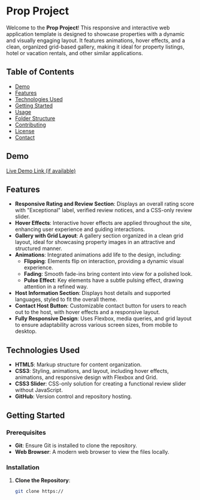 # Prop Project

Welcome to the **Prop Project**! This responsive and interactive web application template is designed to showcase properties with a dynamic and visually engaging layout. It features animations, hover effects, and a clean, organized grid-based gallery, making it ideal for property listings, hotel or vacation rentals, and other similar applications.

## Table of Contents

- [Demo](#demo)
- [Features](#features)
- [Technologies Used](#technologies-used)
- [Getting Started](#getting-started)
- [Usage](#usage)
- [Folder Structure](#folder-structure)
- [Contributing](#contributing)
- [License](#license)
- [Contact](#contact)

## Demo

[Live Demo Link (if available)](#)

## Features

- **Responsive Rating and Review Section**: Displays an overall rating score with "Exceptional" label, verified review notices, and a CSS-only review slider.
- **Hover Effects**: Interactive hover effects are applied throughout the site, enhancing user experience and guiding interactions.
- **Gallery with Grid Layout**: A gallery section organized in a clean grid layout, ideal for showcasing property images in an attractive and structured manner.
- **Animations**: Integrated animations add life to the design, including:
  - **Flipping**: Elements flip on interaction, providing a dynamic visual experience.
  - **Fading**: Smooth fade-ins bring content into view for a polished look.
  - **Pulse Effect**: Key elements have a subtle pulsing effect, drawing attention in a refined way.
- **Host Information Section**: Displays host details and supported languages, styled to fit the overall theme.
- **Contact Host Button**: Customizable contact button for users to reach out to the host, with hover effects and a responsive layout.
- **Fully Responsive Design**: Uses Flexbox, media queries, and grid layout to ensure adaptability across various screen sizes, from mobile to desktop.

## Technologies Used

- **HTML5**: Markup structure for content organization.
- **CSS3**: Styling, animations, and layout, including hover effects, animations, and responsive design with Flexbox and Grid.
- **CSS3 Slider**: CSS-only solution for creating a functional review slider without JavaScript.
- **GitHub**: Version control and repository hosting.

## Getting Started

### Prerequisites

- **Git**: Ensure Git is installed to clone the repository.
- **Web Browser**: A modern web browser to view the files locally.

### Installation

1. **Clone the Repository**:
   ```bash
   git clone https://
